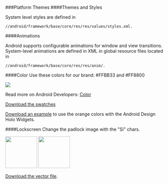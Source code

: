 ###Platform Themes
####Themes and Styles

System level styles are defined in
```text
//android/framework/base/core/res/res/values/styles.xml.
```

####Animations

Android supports configurable animations for window and view transitions. System-level animations are defined in XML in global resource files located in
```text
//android/framework/base/core/res/res/anim/.
```

####Color
Use these colors for our brand: \#FFBB33 and \#FF8800

![](/android-doc-odm/res/colors.png)

Read more on Android Developers: [Color](http://developer.android.com/design/style/color.html "Android Developers")

[Download the swatches](http://developer.android.com/downloads/design/Android_Design_Color_Swatches_20120229.zip)

[Download an example](/android-doc-odm/res/Android_Design_Holo_Widgets_20120814.fw.png) to use the orange colors with the Android Design Holo Widgets.

####Lockscreen
Change the padlock image with the "Sí" chars.

<img  src="/android-doc-odm/res/lockscreen.png" style="width: 100px;"/>
<img  src="/android-doc-odm/res/logo-slide-lock-screen.svg" style="width: 100px;"/>

[Download the vector file](/android-doc-odm/res/logo-slide-lock-screen.eps).

